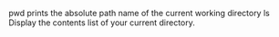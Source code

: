 pwd prints the absolute path name of the current working directory
ls Display the contents list of your current directory.
